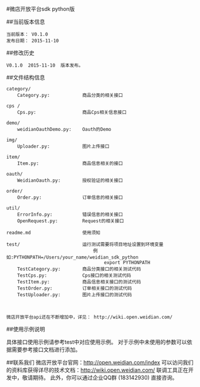 #微店开放平台sdk python版

##当前版本信息

    当前版本： V0.1.0
    发布日期： 2015-11-10

##修改历史

    V0.1.0  2015-11-10  版本发布。

##文件结构信息

    category/
        Category.py:            商品分类的相关接口

    cps /
        Cps.py:                 商品Cps相关信息接口

    demo/
        weidianOauthDemo.py:    Oauth的Demo

    img/
        Uploader.py:            图片上传接口

    item/
        Item.py:                商品信息相关的接口

    oauth/
        WeidianOauth.py:        授权验证的相关接口

    order/
        Order.py:               订单信息的相关接口

    util/
        ErrorInfo.py:           错误信息的相关接口
        OpenRequest.py:         Request的相关接口

    readme.md                   使用须知

    test/                       运行测试需要将项目地址设置到环境变量
                                    例如:PYTHONPATH=/Users/your_name/weidian_sdk_python
                                        export PYTHONPATH
        TestCategory.py:        商品分类接口的相关测试代码
        TestCps.py:             Cps接口的相关测试代码
        TestItem.py:            商品信息相关接口的测试代码
        TestOrder.py:           订单相关接口的测试代码
        TestUploader.py:        图片上传接口的测试代码
    
 

    微店开放平台api还在不断增加中，详见： http://wiki.open.weidian.com/

##使用示例说明

   具体接口使用示例请参考test中对应使用示例。
   对于示例中未使用的参数可以依据需要参考接口文档进行添加。
   

##联系我们
微店开放平台官网：http://open.weidian.com/index
可以访问我们的资料库获得详尽的技术文档：http://wiki.open.weidian.com/
联调工具正在开发中，敬请期待。
此外，你可以通过企业QQ群 (183142930) 直接咨询。

